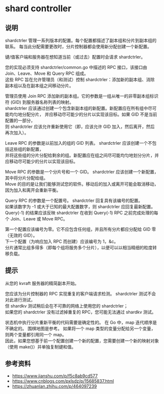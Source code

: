 # shard controller

## 说明

shardctrler 管理一系列版本的配置。每个配置都描述了副本组和分片到副本组的联系。
每当此分配需要更改时，分片控制器都会使用新分配创建一个新配置。

键/值客户端和服务器在想知道当前（或过去）配置时会请求 shardctrler。

您的实现必须支持 shardctrler/common.go 中描述的 RPC 接口，该接口由 Join、Leave、Move 和 Query RPC 组成。  
这些 RPC 旨在允许管理员（和测试）控制 shardctrler：添加新的副本组、消除副本组以及在副本组之间移动分片。

管理员使用 Join RPC 添加新的副本组。它的参数是一组从唯一的非零副本组标识符 (GID) 到服务器名称列表的映射。  
shardctrler 应该通过创建一个包含新副本组的新配置。新配置应在所有组中尽可能均匀地分配分片，
并应移动尽可能少的分片以实现该目标。如果 GID 不是当前配置的一部分，  
则 shardctrler 应该允许重新使用它（即，应该允许 GID 加入，然后离开，然后再次加入）。

Leave RPC 的参数是以前加入的组的 GID 列表。 shardctrler 应该创建一个不包括这些组的新配置，  
并将这些组的分片分配给剩余的组。新配置应在组之间尽可能均匀地划分分片，并应移动尽可能少的分片以实现该目标。

Move RPC 的参数是一个分片号和一个 GID。 shardctrler 应该创建一个新配置，其中将分片分配给组。  
Move 的目的是让我们能够测试您的软件。移动后的加入或离开可能会取消移动，因为加入和离开会重新平衡。

Query RPC 的参数是一个配置号。 shardctrler 回复具有该编号的配置。  
如果该数字为 -1 或大于已知的最大配置数字，则 shardctrler 应回复最新配置。  
Query(-1) 的结果应该反映 shardctrler 在收到 Query(-1) RPC 之前完成处理的每个 Join、Leave 或 Move RPC。

第一个配置应该编号为零。它不应包含任何组，并且所有分片都应分配给 GID 零（无效的 GID）。  
下一个配置（为响应加入 RPC 而创建）应该编号为 1，&c。  
分片通常比组多得多（即每个组将服务多个分片），以便可以以相当精细的粒度转移负载。

## 提示

从您的 kvraft 服务器的精简副本开始。  

您应该为分片控制器的 RPC 实现重复的客户端请求检测。 shardctrler 测试不会对此进行测试，  
但 shardkv 测试稍后会在不可靠的网络上使用您的 shardctrler；   
如果您的 shardctrler 没有过滤掉重复的 RPC，您可能无法通过 shardkv 测试。

状态机中执行分片重新平衡的代码需要是确定性的。 在 Go 中，map 迭代顺序是不确定的。
围棋地图是参考。 如果将一个 map 类型的变量分配给另一个变量，则两个变量都引用同一个 map。   
因此，如果您想基于前一个配置创建一个新的配置，您需要创建一个新的映射对象（使用 make()）并单独复制键和值。

## 参考资料

- https://www.jianshu.com/p/f5c8ab9cd577
- https://www.cnblogs.com/pxlsdz/p/15685837.html
- https://zhuanlan.zhihu.com/p/464097239